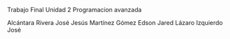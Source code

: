 Trabajo Final Unidad 2 Programacion avanzada

Alcántara Rivera José Jesús
Martínez Gómez Edson Jared
Lázaro Izquierdo José